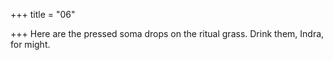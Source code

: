 +++
title = "06"

+++
Here are the pressed soma drops on the ritual grass.
Drink them, Indra, for might.